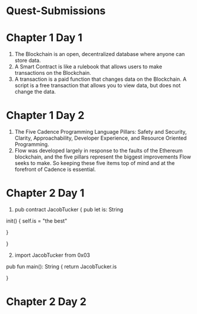# Quest-Submissions

# Chapter 1 Day 1

1. The Blockchain is an open, decentralized database where anyone can store data.
2. A Smart Contract is like a rulebook that allows users to make transactions on the Blockchain.
3. A transaction is a paid function that changes data on the Blockchain. A script is a free transaction that allows you to view data, but does not change the data.


# Chapter 1 Day 2

1. The Five Cadence Programming Language Pillars: Safety and Security, Clarity, Approachability, Developer Experience, and Resource Oriented Programming.
2. Flow was developed largely in response to the faults of the Ethereum blockchain, and the five pillars represent the biggest improvements Flow seeks to make. So keeping these five items top of mind and at the forefront of Cadence is essential.

 
# Chapter 2 Day 1

1. pub contract JacobTucker {
  pub let is: String

  init() {
    self.is = "the best"

  }

}

2. import JacobTucker from 0x03

pub fun main(): String  {
  return JacobTucker.is
  
}

# Chapter 2 Day 2 
